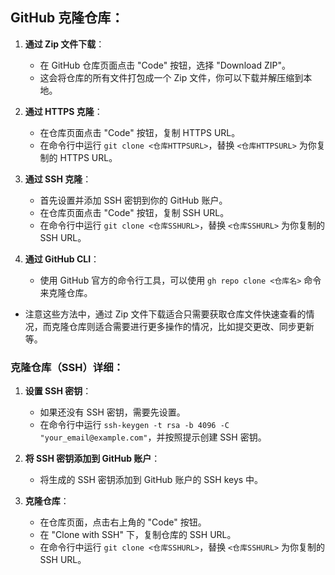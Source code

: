 ##  GitHub 克隆仓库：

1. **通过 Zip 文件下载**：
   - 在 GitHub 仓库页面点击 "Code" 按钮，选择 "Download ZIP"。
   - 这会将仓库的所有文件打包成一个 Zip 文件，你可以下载并解压缩到本地。

2. **通过 HTTPS 克隆**：
   - 在仓库页面点击 "Code" 按钮，复制 HTTPS URL。
   - 在命令行中运行 `git clone <仓库HTTPSURL>`，替换 `<仓库HTTPSURL>` 为你复制的 HTTPS URL。

3. **通过 SSH 克隆**：
   - 首先设置并添加 SSH 密钥到你的 GitHub 账户。
   - 在仓库页面点击 "Code" 按钮，复制 SSH URL。
   - 在命令行中运行 `git clone <仓库SSHURL>`，替换 `<仓库SSHURL>` 为你复制的 SSH URL。


4. **通过 GitHub CLI**：
   - 使用 GitHub 官方的命令行工具，可以使用 `gh repo clone <仓库名>` 命令来克隆仓库。

- 注意这些方法中，通过 Zip 文件下载适合只需要获取仓库文件快速查看的情况，而克隆仓库则适合需要进行更多操作的情况，比如提交更改、同步更新等。



### 克隆仓库（SSH）详细：

1. **设置 SSH 密钥**：
   - 如果还没有 SSH 密钥，需要先设置。
   - 在命令行中运行 `ssh-keygen -t rsa -b 4096 -C "your_email@example.com"`，并按照提示创建 SSH 密钥。

2. **将 SSH 密钥添加到 GitHub 账户**：
   - 将生成的 SSH 密钥添加到 GitHub 账户的 SSH keys 中。

3. **克隆仓库**：
   - 在仓库页面，点击右上角的 "Code" 按钮。
   - 在 "Clone with SSH" 下，复制仓库的 SSH URL。
   - 在命令行中运行 `git clone <仓库SSHURL>`，替换 `<仓库SSHURL>` 为你复制的 SSH URL。